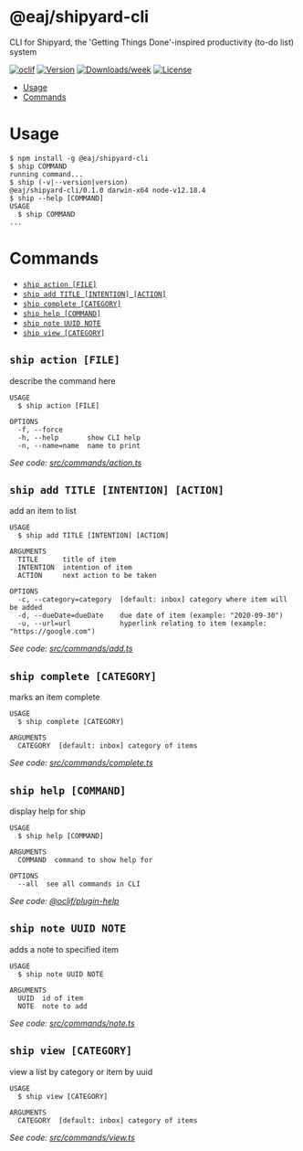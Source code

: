 @eaj/shipyard-cli
=================

CLI for Shipyard, the &#39;Getting Things Done&#39;-inspired productivity (to-do list) system

[![oclif](https://img.shields.io/badge/cli-oclif-brightgreen.svg)](https://oclif.io)
[![Version](https://img.shields.io/npm/v/@eaj/shipyard-cli.svg)](https://npmjs.org/package/@eaj/shipyard-cli)
[![Downloads/week](https://img.shields.io/npm/dw/@eaj/shipyard-cli.svg)](https://npmjs.org/package/@eaj/shipyard-cli)
[![License](https://img.shields.io/npm/l/@eaj/shipyard-cli.svg)](https://github.com/ErikAugust/shipyard/blob/master/package.json)

<!-- toc -->
* [Usage](#usage)
* [Commands](#commands)
<!-- tocstop -->
# Usage
<!-- usage -->
```sh-session
$ npm install -g @eaj/shipyard-cli
$ ship COMMAND
running command...
$ ship (-v|--version|version)
@eaj/shipyard-cli/0.1.0 darwin-x64 node-v12.18.4
$ ship --help [COMMAND]
USAGE
  $ ship COMMAND
...
```
<!-- usagestop -->
# Commands
<!-- commands -->
* [`ship action [FILE]`](#ship-action-file)
* [`ship add TITLE [INTENTION] [ACTION]`](#ship-add-title-intention-action)
* [`ship complete [CATEGORY]`](#ship-complete-category)
* [`ship help [COMMAND]`](#ship-help-command)
* [`ship note UUID NOTE`](#ship-note-uuid-note)
* [`ship view [CATEGORY]`](#ship-view-category)

## `ship action [FILE]`

describe the command here

```
USAGE
  $ ship action [FILE]

OPTIONS
  -f, --force
  -h, --help       show CLI help
  -n, --name=name  name to print
```

_See code: [src/commands/action.ts](https://github.com/ErikAugust/shipyard/blob/v0.1.0/src/commands/action.ts)_

## `ship add TITLE [INTENTION] [ACTION]`

add an item to list

```
USAGE
  $ ship add TITLE [INTENTION] [ACTION]

ARGUMENTS
  TITLE      title of item
  INTENTION  intention of item
  ACTION     next action to be taken

OPTIONS
  -c, --category=category  [default: inbox] category where item will be added
  -d, --dueDate=dueDate    due date of item (example: "2020-09-30")
  -u, --url=url            hyperlink relating to item (example: "https://google.com")
```

_See code: [src/commands/add.ts](https://github.com/ErikAugust/shipyard/blob/v0.1.0/src/commands/add.ts)_

## `ship complete [CATEGORY]`

marks an item complete

```
USAGE
  $ ship complete [CATEGORY]

ARGUMENTS
  CATEGORY  [default: inbox] category of items
```

_See code: [src/commands/complete.ts](https://github.com/ErikAugust/shipyard/blob/v0.1.0/src/commands/complete.ts)_

## `ship help [COMMAND]`

display help for ship

```
USAGE
  $ ship help [COMMAND]

ARGUMENTS
  COMMAND  command to show help for

OPTIONS
  --all  see all commands in CLI
```

_See code: [@oclif/plugin-help](https://github.com/oclif/plugin-help/blob/v3.2.0/src/commands/help.ts)_

## `ship note UUID NOTE`

adds a note to specified item

```
USAGE
  $ ship note UUID NOTE

ARGUMENTS
  UUID  id of item
  NOTE  note to add
```

_See code: [src/commands/note.ts](https://github.com/ErikAugust/shipyard/blob/v0.1.0/src/commands/note.ts)_

## `ship view [CATEGORY]`

view a list by category or item by uuid

```
USAGE
  $ ship view [CATEGORY]

ARGUMENTS
  CATEGORY  [default: inbox] category of items
```

_See code: [src/commands/view.ts](https://github.com/ErikAugust/shipyard/blob/v0.1.0/src/commands/view.ts)_
<!-- commandsstop -->

